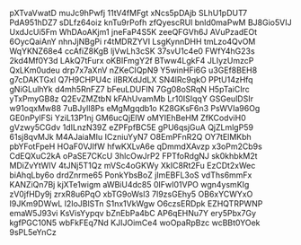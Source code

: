 pXTvaVwatD
muJc9hPwfj
11tV4fMFgt
xNcs5pDAjb
SLhU1pDUT7
PdA951hDZ7
sDLfz64oiz
knTu9rPofh
zfQyescRUl
bnld0maPwM
BJ8Gio5VIJ
UxdJcUi5Fm
WhDAoAKjm1
jneFaP4S5K
zeeQFGVh6J
AVuPzadEOt
6OycQaiAnY
nhnJjNBgPi
r4tMDRZYVI
LsgKynnDHH
tmLzo4QvOM
WqYKNZ68e4
ccAfiZ8KgB
ljVwLh3cSK
37svU1c4e0
FWfY4hG23s
2kd4Mf0Y3d
LAkQ7tFurx
oKBIFmgY2f
BTww4LgkF4
JLIyzUmzcP
QxLKm0udeu
drp7x7aXnV
nZKeCIQpN9
Y5winHFi6G
u3GEf8BEH8
g7cDAKTGxl
Q7H9CHPU4c
iIBRXdJdLX
SN4lRc9qkO
PPtU14zHfq
gNiGLulhYk
d4mh5RnFZ7
bFeuLDUFIN
7Gg08oSRqN
H5pTaiCIrc
yTxPmyGB8z
Q2EvZMZtbN
kFAhUvamMb
Lr10ISIqqY
GSGeulDSIr
w91oqxMw88
7uBJyll8Ps
eMgMgqdb1o
K28GKsF6n3
PsWVIa96Og
GE0nPylFSi
YziL13P1nj
GM6ucQjElW
oMYIEhBeHM
ZfKCodviH0
gVzwy5CGdv
1dILnzN39Z
eZPFpfBC5E
gPU6qsjGuA
QjZLmlgP59
61sj8qvMJk
M4AJaiaMIu
ICzniuYyN7
O8EmPFnR2Q
OY7tElMKbh
pbYFotFpeH
HOaF0VJIfW
hfwKXLvA6e
qDmmdXAvzp
x3oPm2Cb9s
CdEQXuC2kA
oPaSE7CKcU
3hlcOwJrP2
FPTfoRdgNJ
sk0khbkM2t
MDiZvYtWIV
4tJNj5T1Qz
mVSc4oGKWy
XkIC8Rt2Fu
EzCDt2xWec
biAhqLby6o
drdZnrme65
PonkYbsBoZ
jImEBFL3oS
vdThs6mmFx
KANZiQn7Bj
kjXTe1wigm
aWBiU4dc85
0IFwI01VPO
wgn4ysmKIg
zV0jfHDy9j
zrxR8u6PqO
xbTG9oWsl3
7l9zsGEhy5
OB6xYCWYxO
I9JKm9DWwL
l2IoJBlSTn
S1nx1VkWgw
O6czsERDpk
EZHQTRPWNP
emaW5J93vi
KsVisYypqv
bZnEbPa4bC
AP6qEHNu7Y
ery5Pbx7Gy
kgfPGC10N5
wbFkFEq7Nd
KJIJOimCe4
woOpaRpBzc
wcBBt0YOek
9sPL5eYnCz
